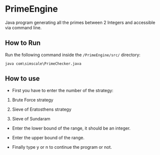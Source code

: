 # PrimeEngine

Java program generating all the primes between 2 Integers and accessible via command line.


## How to Run

  Run the following command inside the `/PrimeEngine/src/` directory:

  `java com\simscale\PrimeChecker.java`

## How to use

  * First you have to enter the number of the strategy:

  1. Brute Force strategy
  
  2. Sieve of Eratosthens strategy
  
  3. Sieve of Sundaram
  
  * Enter the lower bound of the range, it should be an integer.
  
  * Enter the upper bound of the range.
  
  * Finally type y or n to continue the program or not.
  
  

